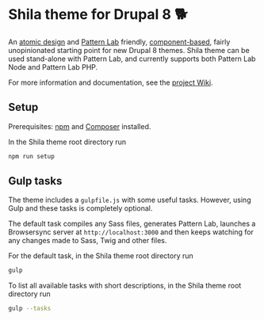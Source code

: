# Shila theme for Drupal 8 🐕

An [atomic design](http://bradfrost.com/blog/post/atomic-web-design/) and [Pattern Lab](http://patternlab.io/) friendly, [component-based](https://github.com/aleksip/component-based-theming), fairly unopinionated starting point for new Drupal 8 themes. Shila theme can be used stand-alone with Pattern Lab, and currently supports both Pattern Lab Node and Pattern Lab PHP.

For more information and documentation, see the [project Wiki](https://github.com/aleksip/shila-drupal-theme/wiki).


## Setup

Prerequisites: [npm](https://nodejs.org/) and [Composer](https://getcomposer.org/) installed.

In the Shila theme root directory run

```sh
npm run setup
```



## Gulp tasks

The theme includes a `gulpfile.js` with some useful tasks. However, using Gulp and these tasks is completely optional.

The default task compiles any Sass files, generates Pattern Lab, launches a Browsersync server at `http://localhost:3000` and then keeps watching for any changes made to Sass, Twig and other files.

For the default task, in the Shila theme root directory run

```sh
gulp
```

To list all available tasks with short descriptions, in the Shila theme root directory run

```sh
gulp --tasks
```

